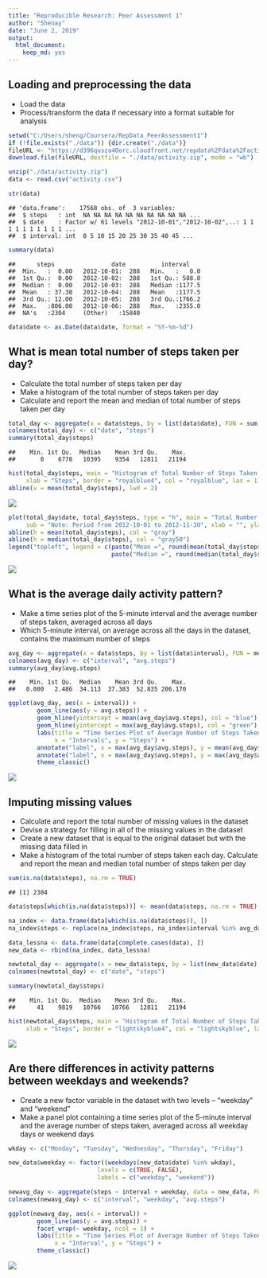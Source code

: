 ```yaml
---
title: "Reproducible Research: Peer Assessment 1"
author: "Shenay"
date: "June 2, 2019"
output: 
  html_document:
    keep_md: yes
---
```




## Loading and preprocessing the data

* Load the data
* Process/transform the data if necessary into a format suitable for analysis


```r
setwd("C:/Users/sheng/Coursera/RepData_PeerAssessment1")
if (!file.exists("./data")) {dir.create("./data")}
fileURL <- "https://d396qusza40orc.cloudfront.net/repdata%2Fdata%2Factivity.zip"
download.file(fileURL, destfile = "./data/activity.zip", mode = "wb")

unzip("./data/activity.zip")
data <- read.csv("activity.csv")

str(data)  
```

```
## 'data.frame':	17568 obs. of  3 variables:
##  $ steps   : int  NA NA NA NA NA NA NA NA NA NA ...
##  $ date    : Factor w/ 61 levels "2012-10-01","2012-10-02",..: 1 1 1 1 1 1 1 1 1 1 ...
##  $ interval: int  0 5 10 15 20 25 30 35 40 45 ...
```

```r
summary(data) 
```

```
##      steps                date          interval     
##  Min.   :  0.00   2012-10-01:  288   Min.   :   0.0  
##  1st Qu.:  0.00   2012-10-02:  288   1st Qu.: 588.8  
##  Median :  0.00   2012-10-03:  288   Median :1177.5  
##  Mean   : 37.38   2012-10-04:  288   Mean   :1177.5  
##  3rd Qu.: 12.00   2012-10-05:  288   3rd Qu.:1766.2  
##  Max.   :806.00   2012-10-06:  288   Max.   :2355.0  
##  NA's   :2304     (Other)   :15840
```

```r
data$date <- as.Date(data$date, format = "%Y-%m-%d")
```

## What is mean total number of steps taken per day?

* Calculate the total number of steps taken per day
* Make a histogram of the total number of steps taken per day
* Calculate and report the mean and median of total number of steps taken per day


```r
total_day <- aggregate(x = data$steps, by = list(data$date), FUN = sum, na.rm = TRUE)
colnames(total_day) <- c("date", "steps")
summary(total_day$steps)
```

```
##    Min. 1st Qu.  Median    Mean 3rd Qu.    Max. 
##       0    6778   10395    9354   12811   21194
```

```r
hist(total_day$steps, main = "Histogram of Total Number of Steps Taken Per Day",
     xlab = "Steps", border = "royalblue4", col = "royalblue", las = 1)
abline(v = mean(total_day$steps), lwd = 2)
```

![](Figs/plot1-1.png)<!-- -->

```r
plot(total_day$date, total_day$steps, type = "h", main = "Total Number of Steps Taken Per Day",
     sub = "Note: Period from 2012-10-01 to 2012-11-30", xlab = "", ylab = "Steps", col = rainbow(15), lwd = 2)
abline(h = mean(total_day$steps), col = "gray")
abline(h = median(total_day$steps), col = "gray50")
legend("topleft", legend = c(paste("Mean =", round(mean(total_day$steps))),
                             paste("Median =", round(median(total_day$steps)))))
```

![](Figs/plot1-2.png)<!-- -->


## What is the average daily activity pattern?

* Make a time series plot of the 5-minute interval and the average number of steps taken, averaged across all days
* Which 5-minute interval, on average across all the days in the dataset, contains the maximum number of steps


```r
avg_day <- aggregate(x = data$steps, by = list(data$interval), FUN = mean, na.rm = TRUE)
colnames(avg_day) <- c("interval", "avg.steps")
summary(avg_day$avg.steps)
```

```
##    Min. 1st Qu.  Median    Mean 3rd Qu.    Max. 
##   0.000   2.486  34.113  37.383  52.835 206.170
```

```r
ggplot(avg_day, aes(x = interval)) +
        geom_line(aes(y = avg.steps)) +
        geom_hline(yintercept = mean(avg_day$avg.steps), col = "blue") +
        geom_hline(yintercept = max(avg_day$avg.steps), col = "green") +
        labs(title = "Time Series Plot of Average Number of Steps Taken (Per 5-Min Interval)",
             x = "Intervals", y = "Steps") +
        annotate("label", x = max(avg_day$avg.steps), y = mean(avg_day$avg.steps), label = "Mean") +
        annotate("label", x = max(avg_day$avg.steps), y = max(avg_day$avg.steps), label = "Maximum") +
        theme_classic()
```

![](Figs/plot2-1.png)<!-- -->

## Imputing missing values

* Calculate and report the total number of missing values in the dataset
* Devise a strategy for filling in all of the missing values in the dataset
* Create a new dataset that is equal to the original dataset but with the missing data filled in
* Make a histogram of the total number of steps taken each day. Calculate and report the mean and median total number of steps taken per day


```r
sum(is.na(data$steps), na.rm = TRUE)
```

```
## [1] 2304
```

```r
data$steps[which(is.na(data$steps))] <- mean(data$steps, na.rm = TRUE)

na_index <- data.frame(data[which(is.na(data$steps)), ])
na_index$steps <- replace(na_index$steps, na_index$interval %in% avg_day$interval, avg_day$avg.steps)

data_lessna <- data.frame(data[complete.cases(data), ])
new_data <- rbind(na_index, data_lessna)

newtotal_day <- aggregate(x = new_data$steps, by = list(new_data$date), FUN = sum, na.rm = TRUE)
colnames(newtotal_day) <- c("date", "steps")

summary(newtotal_day$steps)
```

```
##    Min. 1st Qu.  Median    Mean 3rd Qu.    Max. 
##      41    9819   10766   10766   12811   21194
```

```r
hist(newtotal_day$steps, main = "Histogram of Total Number of Steps Taken Per Day",
     xlab = "Steps", border = "lightskyblue4", col = "lightskyblue", las = 1)
```

![](Figs/plot3-1.png)<!-- -->


## Are there differences in activity patterns between weekdays and weekends?

* Create a new factor variable in the dataset with two levels – “weekday” and “weekend” 
* Make a panel plot containing a time series plot of the 5-minute interval and the average number of steps taken, averaged across all weekday days or weekend days


```r
wkday <- c("Monday", "Tuesday", "Wednesday", "Thursday", "Friday")

new_data$weekday <- factor((weekdays(new_data$date) %in% wkday),
                         levels = c(TRUE, FALSE),
                         labels = c("weekday", "weekend"))

newavg_day <- aggregate(steps ~ interval + weekday, data = new_data, FUN = mean)
colnames(newavg_day) <- c("interval", "weekday", "avg.steps")

ggplot(newavg_day, aes(x = interval)) +
        geom_line(aes(y = avg.steps)) +
        facet_wrap(~ weekday, ncol = 1) +
        labs(title = "Time Series Plot of Average Number of Steps Taken",
             x = "Interval", y = "Steps") +
        theme_classic()
```

![](Figs/plot4-1.png)<!-- -->

